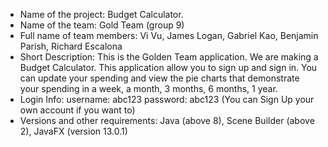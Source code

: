 - Name of the project: Budget Calculator.
- Name of the team: Gold Team (group 9)
- Full name of team members: Vi Vu, James Logan, Gabriel Kao, Benjamin Parish, Richard Escalona
- Short Description: This is the Golden Team application. We are making a Budget Calculator. This application allow you to sign up and sign in. You can update your spending and view the pie charts that demonstrate your spending in a week, a month, 3 months, 6 months, 1 year.
- Login Info: username: abc123 password: abc123 (You can Sign Up your own account if you want to)
- Versions and other requirements: Java (above 8), Scene Builder (above 2), JavaFX (version 13.0.1)
